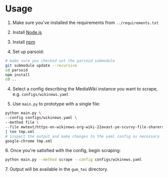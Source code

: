 # Usage
1. Make sure you've installed the requirements from `../requirements.txt`

2. Install [Node.js](https://nodejs.org/en/)

3. Install [npm](https://docs.npmjs.com/cli/install)

4. Set up parsoid:

```sh
# make sure you checked out the parsoid submodule
git submodule update --recursive
cd parsoid
npm install
cd ..
```

4. Select a config describing the MediaWiki instance you want to scrape, e.g. `configs/wikinews.yaml`

5. Use `main.py` to prototype with a single file:

```sh
python main.py \
--config configs/wikinews.yaml \
--method file \
--file mwtext/https-en-wikinews-org-wiki-22avast-ye-scurvy-file-sharers-21-22-3a-interview-with-swedish-pirate-party-leader-rickard-falkvinge_3911634  \
| tee tmp.xml
# inspect the output and make changes to the yaml config as necessary
google-chrome tmp.xml
```

6\. Once you're satisfied with the config, begin scraping:

```sh
python main.py --method scrape --config configs/wikinews.yaml
```

7\. Output will be available in the `gum_tei` directory.
